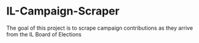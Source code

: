 IL-Campaign-Scraper
===================

The goal of this project is to scrape campaign contributions as they arrive from the IL Board of Elections
